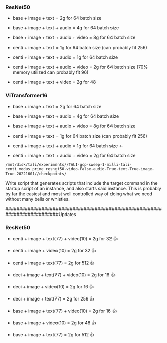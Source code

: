 ### ResNet50

- base + image + text = 2g for 64 batch size
- base + image + text + audio = 4g for 64 batch size
- base + image + text + audio + video = 8g for 64 batch size

- centi + image + text = 1g for 64 batch size (can probably fit 256)
- centi + image + text + audio = 1g for 64 batch size
- centi + image + text + audio + video = 2g for 64 batch size (70% memory utilized can probably fit 96)
- centi + image + text + video = 2g for 48

### ViTransformer16

- base + image + text = 2g for 64 batch size
- base + image + text + audio = 4g for 64 batch size
- base + image + text + audio + video = 8g for 64 batch size

- centi + image + text = 1g for 64 batch size (can probably fit 256)
- centi + image + text + audio = 1g for 64 batch size <-
- centi + image + text + audio + video = 2g for 64 batch size 


````
/mnt/disk/tali/experiments//TALI-gcp-sweep-1-milli-tali-centi_modus_prime_resnet50-video-False-audio-True-text-True-image-True-20221601//checkpoints/
````

Write script that generates scripts that include the target command in the startup script of an instance, and also starts said instance. This is probably by far the easiest and most well controlled way of doing what we need without many bells or whistles.


###########################################################################Updates

### ResNet50

- centi + image + text(77) + video(10) = 2g for 32 👍
- centi + image + video(10) = 2g for 32 👍
- centi + image + text(77) = 2g for 512 👍

- deci + image + text(77) + video(10) = 2g for 16 👍
- deci + image + video(10) = 2g for 16 👍
- deci + image + text(77) = 2g for 256 👍

- base + image + text(77) + video(10) = 2g for 16 👍
- base + image + video(10) = 2g for 48 👍
- base + image + text(77) = 2g for 512 👍
